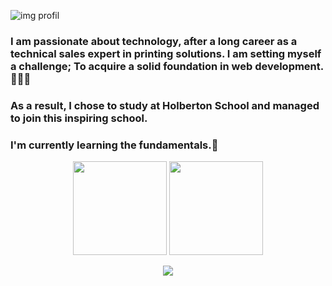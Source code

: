 ![img profil](https://media.licdn.com/dms/image/D4E16AQEj-ETgkTbHaA/profile-displaybackgroundimage-shrink_350_1400/0/1706736820643?e=1716422400&v=beta&t=yP7UyW11M-mYxMOAEWcwsx3gBVVOLvpniWi79nweTi8)
### I am passionate about technology, after a long career as a technical sales expert in printing solutions. I am setting myself a challenge; To acquire a solid foundation in web development. 👩🏼‍💻 
### As a result, I chose to study at Holberton School and managed to join this inspiring school.
### I'm currently learning the fundamentals.👋

<p align='center'>
   <a href="https://github-readme-stats.vercel.app/api?username=romankh3&show_icons=true&count_private=true"><img
           height=150
           src="https://github-readme-stats.vercel.app/api?username=stefani-web&show_icons=true&count_private=true"/></a>
   <a href="https://github.com/stefani-web/github-readme-stats"><img height=150
                                                                  src="https://github-readme-stats.vercel.app/api/top-langs/?username=stefani-web&layout=compact"/></a>
</p>

<p align='center'>
   <a href="https://www.linkedin.com/in/stefani-web/">
       <img src="https://img.shields.io/badge/linkedin-%230077B5.svg?&style=for-the-badge&logo=linkedin&logoColor=white"/>
   </a>
